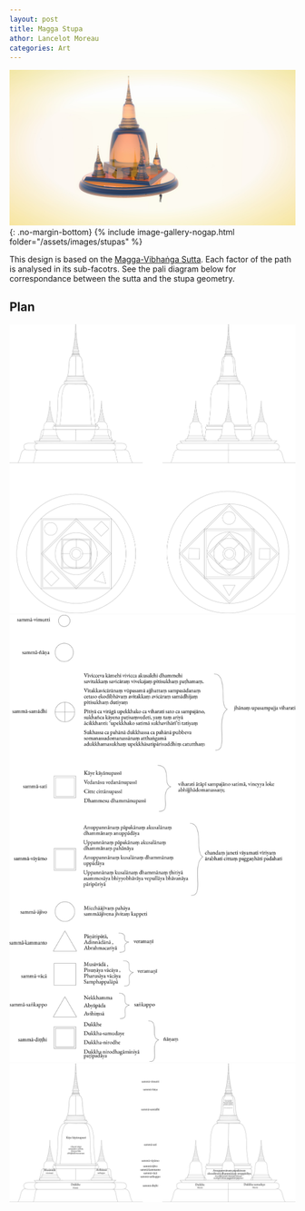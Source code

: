 ```yaml
---
layout: post
title: Magga Stupa
athor: Lancelot Moreau
categories: Art
---
```


![sutpa1](/assets/images/stupaa.jpg){: .no-margin-bottom}
{% include image-gallery-nogap.html folder="/assets/images/stupas" %}

This design is based on the [Magga-Vibhaṅga Sutta](https://www.dhammatalks.org/suttas/SN/SN45_8.html). Each factor of the path is analysed in its sub-facotrs. See the pali diagram below for correspondance between the sutta and the stupa geometry.

## Plan 

![sutpa6](/assets/images/stupatop.png)
![sutpa4](/assets/images/stupa2.png)
![sutpa5](/assets/images/stupafront.png)